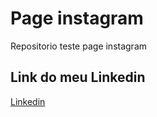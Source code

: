 # Page instagram

Repositorio teste page instagram

## Link do meu Linkedin
[Linkedin](https://www.linkedin.com/in/lucas-oliveira-lima98)
